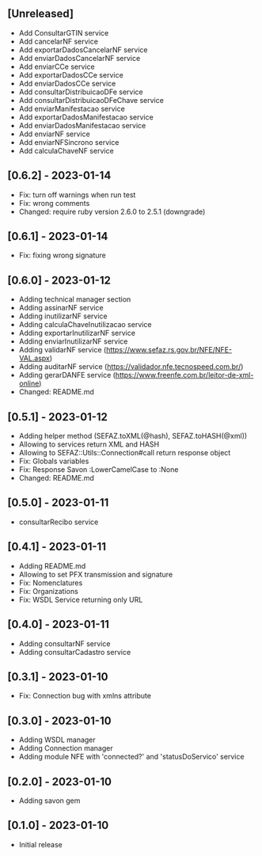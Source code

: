 ## [Unreleased]

- Add ConsultarGTIN service
- Add cancelarNF service
- Add exportarDadosCancelarNF service
- Add enviarDadosCancelarNF service
- Add enviarCCe service
- Add exportarDadosCCe service
- Add enviarDadosCCe service
- Add consultarDistribuicaoDFe service
- Add consultarDistribuicaoDFeChave service
- Add enviarManifestacao service
- Add exportarDadosManifestacao service
- Add enviarDadosManifestacao service
- Add enviarNF service
- Add enviarNFSincrono service
- Add calculaChaveNF service

## [0.6.2] - 2023-01-14

- Fix: turn off warnings when run test
- Fix: wrong comments
- Changed: require ruby version 2.6.0 to 2.5.1 (downgrade)

## [0.6.1] - 2023-01-14

- Fix: fixing wrong signature

## [0.6.0] - 2023-01-12

- Adding technical manager section
- Adding assinarNF service
- Adding inutilizarNF service
- Adding calculaChaveInutilizacao service
- Adding exportarInutilizarNF service
- Adding enviarInutilizarNF service
- Adding validarNF service (https://www.sefaz.rs.gov.br/NFE/NFE-VAL.aspx)
- Adding auditarNF service (https://validador.nfe.tecnospeed.com.br/)
- Adding gerarDANFE service (https://www.freenfe.com.br/leitor-de-xml-online)
- Changed: README.md

## [0.5.1] - 2023-01-12

- Adding helper method (SEFAZ.toXML(@hash), SEFAZ.toHASH(@xml))
- Allowing to services return XML and HASH
- Allowing to SEFAZ::Utils::Connection#call return response object
- Fix: Globals variables
- Fix: Response Savon :LowerCamelCase to :None
- Changed: README.md

## [0.5.0] - 2023-01-11

- consultarRecibo service

## [0.4.1] - 2023-01-11

- Adding README.md
- Allowing to set PFX transmission and signature
- Fix: Nomenclatures
- Fix: Organizations
- Fix: WSDL Service returning only URL

## [0.4.0] - 2023-01-11

- Adding consultarNF service
- Adding consultarCadastro service

## [0.3.1] - 2023-01-10

- Fix: Connection bug with xmlns attribute

## [0.3.0] - 2023-01-10

- Adding WSDL manager
- Adding Connection manager
- Adding module NFE with 'connected?' and 'statusDoServico' service

## [0.2.0] - 2023-01-10

- Adding savon gem

## [0.1.0] - 2023-01-10

- Initial release
